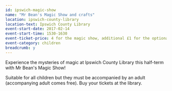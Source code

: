 ```yaml
---
id: ipswich-magic-show
name: "Mr Bean's Magic Show and crafts"
location: ipswich-county-library
location-text: Ipswich County Library
event-start-date: 2017-02-14
event-start-time: 1530-1630
event-ticket-price: 4 for the magic show, additional £1 for the optional craft activity
event-category: children
breadcrumb: y
---
```


Experience the mysteries of magic at Ipswich County Library this half-term with Mr Bean's Magic Show!

Suitable for all children but they must be accompanied by an adult (accompanying adult comes free). Buy your tickets at the library.
